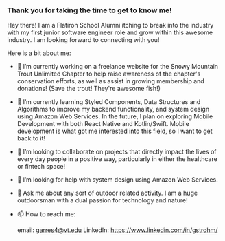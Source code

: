 
### Thank you for taking the time to get to know me!

Hey there! I am a Flatiron School Alumni itching to break into the industry with my first junior software engineer role and grow within this awesome industry. I am looking forward to connecting with you!

Here is a bit about me:

- 🔭 I’m currently working on a freelance website for the Snowy Mountain Trout Unlimited Chapter to help raise awareness of the chapter's conservation efforts, as well as assist in growing membership and donations! (Save the trout! They're awesome fish!)

- 🌱 I’m currently learning Styled Components, Data Structures and Algorithms to improve my backend functionality, and system design using Amazon Web Services. In the future, I plan on exploring Mobile Development with both React Native and Kotlin/Swift. Mobile development is what got me interested into this field, so I want to get back to it!

- 👯 I’m looking to collaborate on projects that directly impact the lives of every day people in a positive way, particularly in either the healthcare or fintech space!

- 🤔 I’m looking for help with system design using Amazon Web Services.

- 💬 Ask me about any sort of outdoor related activity. I am a huge outdoorsman with a dual passion for technology and nature! 

- 📫 How to reach me:
  
  email: garres4@vt.edu
  LinkedIn: https://www.linkedin.com/in/gstrohm/
 
 
  

